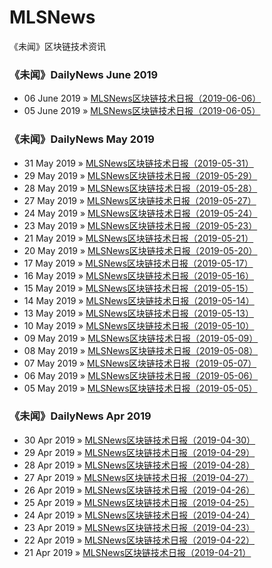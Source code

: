 # MLSNews
《未闻》区块链技术资讯 

### 《未闻》DailyNews June 2019
- 06 June 2019 » [MLSNews区块链技术日报（2019-06-06）](./DailyNews/20190606.md)
- 05 June 2019 » [MLSNews区块链技术日报（2019-06-05）](./DailyNews/20190606.md)
### 《未闻》DailyNews May 2019
- 31 May 2019 » [MLSNews区块链技术日报（2019-05-31）](./DailyNews/20190531.md)
- 29 May 2019 » [MLSNews区块链技术日报（2019-05-29）](./DailyNews/20190529.md)
- 28 May 2019 » [MLSNews区块链技术日报（2019-05-28）](./DailyNews/20190528.md)
- 27 May 2019 » [MLSNews区块链技术日报（2019-05-27）](./DailyNews/20190527.md)
- 24 May 2019 » [MLSNews区块链技术日报（2019-05-24）](./DailyNews/20190524.md)
- 23 May 2019 » [MLSNews区块链技术日报（2019-05-23）](./DailyNews/20190523.md)
- 21 May 2019 » [MLSNews区块链技术日报（2019-05-21）](./DailyNews/20190521.md)
- 20 May 2019 » [MLSNews区块链技术日报（2019-05-20）](./DailyNews/20190520.md)
- 17 May 2019 » [MLSNews区块链技术日报（2019-05-17）](./DailyNews/20190517.md)
- 16 May 2019 » [MLSNews区块链技术日报（2019-05-16）](./DailyNews/20190516.md)
- 15 May 2019 » [MLSNews区块链技术日报（2019-05-15）](./DailyNews/20190515.md)
- 14 May 2019 » [MLSNews区块链技术日报（2019-05-14）](./DailyNews/20190514.md)
- 13 May 2019 » [MLSNews区块链技术日报（2019-05-13）](./DailyNews/20190513.md)
- 10 May 2019 » [MLSNews区块链技术日报（2019-05-10）](./DailyNews/20190510.md)
- 09 May 2019 » [MLSNews区块链技术日报（2019-05-09）](./DailyNews/20190509.md)
- 08 May 2019 » [MLSNews区块链技术日报（2019-05-08）](./DailyNews/20190508.md)
- 07 May 2019 » [MLSNews区块链技术日报（2019-05-07）](./DailyNews/20190507.md)
- 06 May 2019 » [MLSNews区块链技术日报（2019-05-06）](./DailyNews/20190506.md)
- 05 May 2019 » [MLSNews区块链技术日报（2019-05-05）](./DailyNews/20190505.md)
### 《未闻》DailyNews Apr 2019
- 30 Apr 2019 » [MLSNews区块链技术日报（2019-04-30）](./DailyNews/20190430.md)
- 29 Apr 2019 » [MLSNews区块链技术日报（2019-04-29）](./DailyNews/20190429.md)
- 28 Apr 2019 » [MLSNews区块链技术日报（2019-04-28）](./DailyNews/20190428.md)
- 27 Apr 2019 » [MLSNews区块链技术日报（2019-04-27）](./DailyNews/20190427.md)
- 26 Apr 2019 » [MLSNews区块链技术日报（2019-04-26）](./DailyNews/20190426.md)
- 25 Apr 2019 » [MLSNews区块链技术日报（2019-04-25）](./DailyNews/20190425.md)
- 24 Apr 2019 » [MLSNews区块链技术日报（2019-04-24）](./DailyNews/20190424.md)
- 23 Apr 2019 » [MLSNews区块链技术日报（2019-04-23）](./DailyNews/20190423.md)
- 22 Apr 2019 » [MLSNews区块链技术日报（2019-04-22）](./DailyNews/20190422.md)
- 21 Apr 2019 » [MLSNews区块链技术日报（2019-04-21）](./DailyNews/20190421.md)
